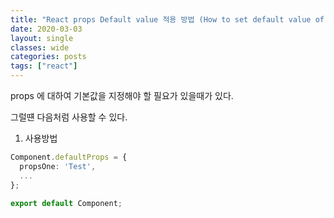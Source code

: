 ```yaml
---
title: "React props Default value 적용 방법 (How to set default value of props React JS)"
date: 2020-03-03
layout: single
classes: wide
categories: posts
tags: ["react"]
---
```


props 에 대하여 기본값을 지정해야 할 필요가 있을때가 있다.

그럴떈 다음처럼 사용할 수 있다.

1. 사용방법

```ts
Component.defaultProps = {
  propsOne: 'Test',
  ...
};

export default Component;
```